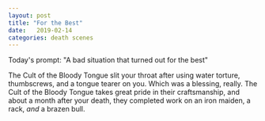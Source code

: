 ```yaml
---
layout: post
title: "For the Best"
date:   2019-02-14
categories: death scenes
---
```

Today's prompt: "A bad situation that turned out for the best"

The Cult of the Bloody Tongue slit your throat after using water torture, thumbscrews, and a tongue tearer on you. Which was a blessing, really. The Cult of the Bloody Tongue takes great pride in their craftsmanship, and about a month after your death, they completed work on an iron maiden, a rack, *and* a brazen bull. 
